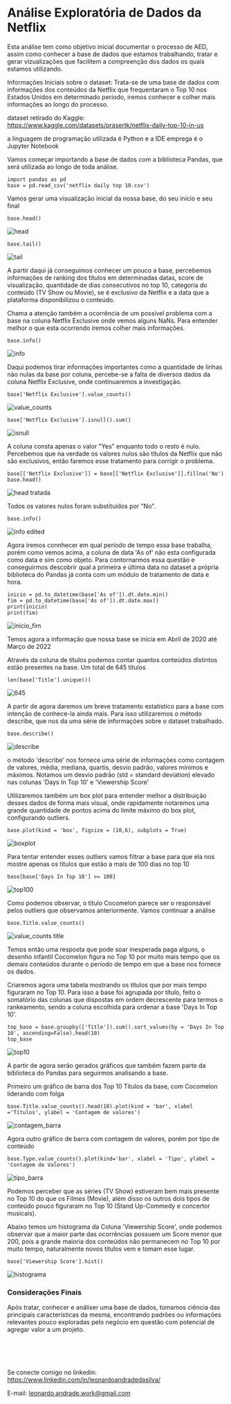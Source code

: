 # Análise Exploratória de Dados da Netflix 

Esta análise tem como objetivo inicial documentar o processo de AED, assim como conhecer a base de dados que estamos trabalhando, tratar e gerar vizualizações que facilitem a compreenção dos dados os quais estamos utilizando.

Informações Iniciais sobre o dataset: Trata-se de uma base de dados com informações dos conteúdos da Netflix que frequentaram o Top 10 nos Estados Unidos em determinado período, iremos conhecer e colher mais informações ao longo do processo.

dataset retirado do Kaggle: <https://www.kaggle.com/datasets/prasertk/netflix-daily-top-10-in-us>

a linguagem de programação utilizada é Python e a IDE emprega é o Jupyter Notebook


Vamos começar importando a base de dados com a biblioteca Pandas, que será utilizada ao longo de toda análise.

```
import pandas as pd
base = pd.read_csv('netflix daily top 10.csv')
```
Vamos gerar uma visualização inicial da nossa base, do seu início e seu final 
```
base.head()
```
![head](https://user-images.githubusercontent.com/68862907/202734032-eb523631-2563-4bc1-8306-74fbf00212b4.PNG)
```
base.tail()
```
![tail](https://user-images.githubusercontent.com/68862907/202733420-6e99a0be-880a-413f-b9d8-b7bf865847cf.PNG)

A partir daqui já conseguimos conhecer um pouco a base, percebemos informações de ranking dos títulos em determinadas datas, score de visualização, quantidade de dias consecutivos no top 10, categoria do conteúdo (TV Show ou Movie), se é exclusivo da Netflix e a data que a plataforma disponibilizou o conteúdo.

Chama a atenção também a ocorrência de um possível problema com a base na coluna Netflix Exclusive onde vemos alguns NaNs. Para entender melhor o que esta ocorrendo iremos colher mais informações.
```
base.info()
```
![info](https://user-images.githubusercontent.com/68862907/202736399-233b66de-b16d-4ef2-ba1d-3400a4b52d10.PNG)

Daqui podemos tirar informações importantes como a quantidade de linhas não nulas da base por coluna, percebe-se a falta de diversos dados da coluna Netflix Exclusive, onde continuaremos a investigação.
```
base['Netflix Exclusive'].value_counts()
```
![value_counts](https://user-images.githubusercontent.com/68862907/202739115-6d82953d-b6b4-4a99-b511-437fbac6dcd3.PNG)
```
base['Netflix Exclusive'].isnull().sum()
```
![isnull](https://user-images.githubusercontent.com/68862907/202740769-1dd1b864-0b04-44b8-8585-4b469f008779.PNG)

A coluna consta apenas o valor "Yes" enquanto todo o resto é nulo. Percebemos que na verdade os valores nulos são títulos da Netflix que não são exclusivos, então faremos esse tratamento para corrigir o problema.
```
base[['Netflix Exclusive']] = base[['Netflix Exclusive']].fillna('No')
base.head()
```
![head tratada](https://user-images.githubusercontent.com/68862907/202744986-4e40c302-b3c5-48f8-a45f-6952f0648a12.PNG)

Todos os valores nulos foram substituídos por "No".
```
base.info()
```
![info edited](https://user-images.githubusercontent.com/68862907/202749597-75fa8545-ae1d-4797-8d53-b9afddb9985a.PNG)

Agora iremos connhecer em qual período de tempo essa base trabalha, porém como vemos acima, a coluna de data 'As of' não esta configurada como data e sim como objeto. Para contornarmos essa questão e conseguirmos descobrir qual a primeira e última data no dataset a própria biblioteca do Pandas já conta com um módulo de tratamento de data e hora.
```
inicio = pd.to_datetime(base['As of']).dt.date.min()
fim = pd.to_datetime(base['As of']).dt.date.max()
print(inicio)
print(fim)
```
![inicio_fim](https://user-images.githubusercontent.com/68862907/202750692-08e6e7c6-18ba-4bf0-a913-64971a2a9825.PNG)

Temos agora a informação que nossa base se inicia em Abril de 2020 até Março de 2022

Através da coluna de títulos podemos contar quantos conteúdos distintos estão presentes na base. Um total de 645 títulos
```
len(base['Title'].unique())
```
![645](https://user-images.githubusercontent.com/68862907/202781637-186f7454-85dd-429a-b2e7-2d096e4af71f.PNG)

A partir de agora daremos um breve tratamento estatístico para a base com intenção de conhece-la ainda mais. Para isso utilizaremos o método describe, que nos da uma série de informações sobre o dataset trabalhado.
```
base.describe()
```
![describe](https://user-images.githubusercontent.com/68862907/202754861-f7107542-ad10-40a0-862f-d236216c8338.PNG)

o método 'describe' nos fornece uma série de informações como contagem de valores, média, mediana, quartis, desvio padrão, valores mínimos e máximos.
Notamos um desvio padrão (std = standard deviation) elevado nas colunas 'Days In Top 10' e 'Viewership Score'

Utilizaremos também um box plot para entender melhor a distribuição desses dados de forma mais visual, onde rapidamente notaremos uma grande quantidade de pontos acima do limite máximo do box plot, configurando outliers. 
```
base.plot(kind = 'box', figsize = (10,6), subplots = True)
```
![boxplot](https://user-images.githubusercontent.com/68862907/202756661-673886bb-c3a5-4aa8-915f-01fea2a9c6e9.PNG)

Para tentar entender esses outliers vamos filtrar a base para que ela nos mostre apenas os títulos que estão a mais de 100 dias no top 10
```
base[base['Days In Top 10'] >= 100]
```
![top100](https://user-images.githubusercontent.com/68862907/202766426-59a9f1c7-3819-4e63-a215-649956052f31.PNG)

Como podemos observar, o título Cocomelon parece ser o responsável pelos outliers que observamos anteriormente. Vamos continuar a análise
```
base.Title.value_counts()
```
![value_counts title](https://user-images.githubusercontent.com/68862907/202767079-f1b4101d-ff2f-44e5-8c3d-c24be474b589.PNG)

Temos então uma resposta que pode soar inesperada paga alguns, o desenho infantil Cocomelon figura no Top 10 por muito mais tempo que os demais conteúdos durante o período de tempo em que a base nos fornece os dados.

Criaremos agora uma tabela mostrando os títulos que por mais tempo figuraram no Top 10. Para isso a base foi agrupada por título, feito o somatório das colunas que dispostas em ordem decrescente para termos o rankeamento, sendo a coluna escolhida para ordenar a base 'Days In Top 10'.
```
top_base = base.groupby(['Title']).sum().sort_values(by = 'Days In Top 10', ascending=False).head(10)
top_base
```
![top10](https://user-images.githubusercontent.com/68862907/202769213-3ba97608-09b0-4674-9100-4bbb45c568ec.PNG)

A partir de agora serão gerados gráficos que também fazem parte da biblioteca do Pandas para seguirmos analisando a base.

Primeiro um gráfico de barra dos Top 10 Títulos da base, com Cocomelon liderando com folga
```
base.Title.value_counts().head(10).plot(kind = 'bar', xlabel ='Títulos', ylabel = 'Contagem de valores')
```
![contagem_barra](https://user-images.githubusercontent.com/68862907/202774423-eb4006b9-f7f5-430e-9075-a5561033a14d.PNG)

Agora outro gráfico de barra com contagem de valores, porém por tipo de conteúdo
```
base.Type.value_counts().plot(kind='bar', xlabel = 'Tipo', ylabel = 'Contagem de Valores')
```
![tipo_barra](https://user-images.githubusercontent.com/68862907/202775213-2f7e3a7e-6ec8-46de-ab56-e2e7e0ab1adc.PNG)

Podemos perceber que as séries (TV Show) estiveram bem mais presente no Top 10 do que os Filmes (Movie), além disso os outros dois tipos de conteúdo pouco figuraram no Top 10 (Stand Up-Commedy e concertor musicais).

Abaixo temos um histograma da Coluna 'Viewership Score', onde podemos observar que a maior parte das ocorrências possuem um Score menor que 200, pois a grande maioria dos conteúdos não permanecem no Top 10 por muito tempo, naturalmente novos títulos vem e tomam esse lugar.

```
base['Viewership Score'].hist()
```
![histograma](https://user-images.githubusercontent.com/68862907/202789648-669e8ac9-79b8-4650-b485-0b6d214e3008.PNG)


### Considerações Finais

Após tratar, conhecer e análiser uma base de dados, tomamos ciência das principais características da mesma, encontrando padrões ou informações relevantes pouco exploradas pelo negócio em questão com potencial de agregar valor a um projeto. 

<br /> <br /> <br /> <br /> 
Se conecte comigo no linkedin: https://www.linkedin.com/in/leonardoandradedasilva/

E-mail: leonardo.andrade.work@gmail.com

